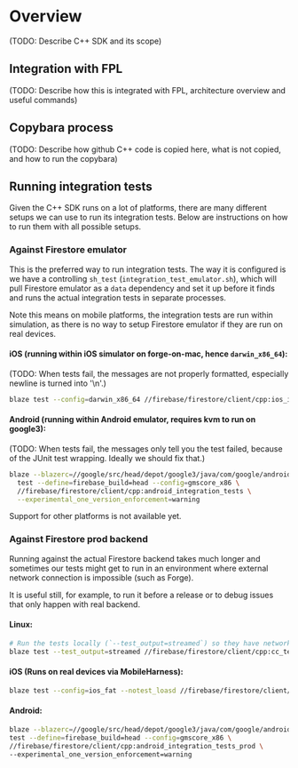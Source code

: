 # Overview

(TODO: Describe C++ SDK and its scope)

## Integration with FPL

(TODO: Describe how this is integrated with FPL, architecture overview and
useful commands)

## Copybara process

(TODO: Describe how github C++ code is copied here, what is not copied, and how
to run the copybara)

## Running integration tests

Given the C++ SDK runs on a lot of platforms, there are many different setups we
can use to run its integration tests. Below are instructions on how to run them
with all possible setups.

### Against Firestore emulator

This is the preferred way to run integration tests. The way it is configured is
we have a controlling `sh_test` (`integration_test_emulator.sh`), which will
pull Firestore emulator as a `data` dependency and set it up before it finds and
runs the actual integration tests in separate processes.

Note this means on mobile platforms, the integration tests are run within
simulation, as there is no way to setup Firestore emulator if they are run on
real devices.

#### iOS (running within iOS simulator on forge-on-mac, hence `darwin_x86_64`):

(TODO: When tests fail, the messages are not properly formatted, especially
newline is turned into '\n'.)

```bash
blaze test --config=darwin_x86_64 //firebase/firestore/client/cpp:ios_integration_tests
```

#### Android (running within Android emulator, requires kvm to run on google3):

(TODO: When tests fail, the messages only tell you the test failed, because of
the JUnit test wrapping. Ideally we should fix that.)

```bash
blaze --blazerc=//google/src/head/depot/google3/java/com/google/android/gmscore/blaze/blazerc \
  test --define=firebase_build=head --config=gmscore_x86 \
  //firebase/firestore/client/cpp:android_integration_tests \
  --experimental_one_version_enforcement=warning
```

Support for other platforms is not available yet.

### Against Firestore prod backend

Running against the actual Firestore backend takes much longer and sometimes our
tests might get to run in an environment where external network connection is
impossible (such as Forge).

It is useful still, for example, to run it before a release or to debug issues
that only happen with real backend.

#### Linux:

```bash
# Run the tests locally (`--test_output=streamed`) so they have network access.
blaze test --test_output=streamed //firebase/firestore/client/cpp:cc_tests
```

#### iOS (Runs on real devices via MobileHarness):

```bash
blaze test --config=ios_fat --notest_loasd //firebase/firestore/client/cpp:ios_integration_tests_mh
```

#### Android:

```bash
blaze --blazerc=//google/src/head/depot/google3/java/com/google/android/gmscore/blaze/blazerc \
test --define=firebase_build=head --config=gmscore_x86 \
//firebase/firestore/client/cpp:android_integration_tests_prod \
--experimental_one_version_enforcement=warning
```
